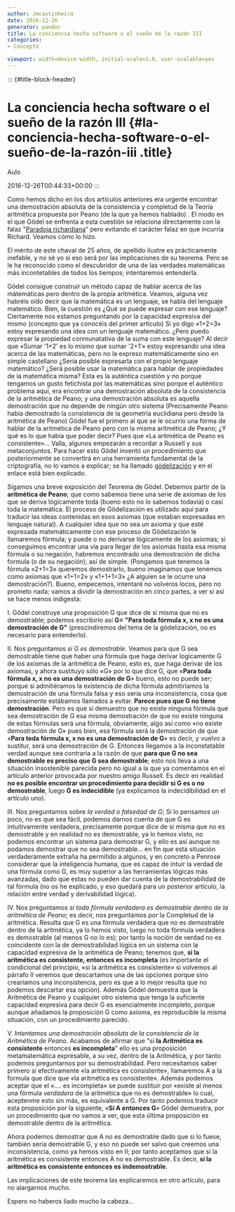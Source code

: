 ```yaml
---
author: Jmcastinheira
date: 2016-12-26
generator: pandoc
title: La conciencia hecha software o el sueño de la razón III
categories:
- Concepto

viewport: width=device-width, initial-scale=1.0, user-scalable=yes
---
```


::: {#title-block-header}
# La conciencia hecha software o el sueño de la razón III {#la-conciencia-hecha-software-o-el-sueño-de-la-razón-iii .title}

Aulo

2016-12-26T00:44:33+00:00
:::

Como hemos dicho en los dos artículos anteriores era urgente encontrar
una demostración absoluta de la consistencia y completud de la Teoría
aritmética propuesta por Peano (de la que ya hemos hablado) . El modo en
el que Gödel se enfrenta a esta cuestión se relaciona directamente con
la falaz "[Paradoja
richardiana](http://en.wikipedia.org/wiki/Richard%27s_paradox)" pero
evitando el carácter falaz en que incurría Richard. Veamos cómo lo hizo.

El mérito de este chaval de 25 años, de apellido ilustre es
prácticamente inefable, y no sé yo si eso será por las implicaciones de
su teorema. Pero se le ha reconocido como el descubridor de una de las
verdades matemáticas más incontetables de todos los tiempos;
intentaremos entenderla.

Gödel consigue construir un método capaz de hablar acerca de las
mátemáticas pero dentro de la propia aritmética. Veamos, alguna vez
habréis oído decir que la matemática es un lenguaje, se habla del
lenguaje matemático. Bien, la cuestión es ¿Qué se puede expresar con ese
lenguaje? Ciertamente nos estamos preguntando por la capacidad expresiva
del mismo (concepto que ya conocéis del primer artículo) Si yo digo
«1+2=3» estoy expresando una idea con un lenguaje matemático. ¿Pero
puedo expresar la propiedad conmunatativa de la suma con este lenguaje?
Al decir que «Sumar '1+2' es lo mismo que sumar '2+1′» estoy expresando
una idea acerca de las matemáticas, pero no la expreso matemáticamente
sino en simple castellano ¿Sería posible expresarla con el propio
lenguaje matemático? ¿Será posible usar la matemática para hablar de
propiedades de la matemática misma? Esta es la auténtica cuestión y no
porque tengamos un gusto fetichista por las matemáticas sino porque el
auténtico problema aquí, era encontrar una demostración absoluta de la
consistencia de la aritmética de Peano; y una demostración absoluta es
aquella demostración que no depende de ningún otro sistema (Precisamente
Peano había demostrado la consistencia de la geometría euclidiana pero
desde la aritmética de Peano) Gödel fue el primero al que se le ocurrio
una forma de hablar de la aritmética de Peano pero con la misma
aritmética de Peano; ¿Y qué es lo que había que poder decir? Pues que
«La aritmética de Peano es consistente»... Valla, algunos empezarán a
recordar a Russell y sus metaconjuntos. Para hacer esto Gödel inventó un
procedimiento que posteriormente se convertirá en una herramienta
fundamental de la criptografía, no lo vamos a explicar; se ha llamado
[gödelización](http://glob.cranf.net/?p=389) y en el enlace está bien
explicado.

Sigamos una breve exposición del Teorema de Gödel. Debemos partir de la
**aritmética de Peano**; que como sabemos tiene una serie de axiomas de
los que se deriva lógicamente toda (bueno esto no lo sabemos todavía) o
casi toda la matemática. El proceso de Gödelización es utilizado aquí
para traducir las ideas contenidas en esos axiomas (que estaban
expresadas en lenguaje natural). A cualquier idea que no sea un axioma y
que esté expresada matemáticamente con ese proceso de Gödelización le
llamaremos fórmula; y puede o no derivarse lógicamente de los axiomas;
si conseguimos encontrar una vía para llegar de los axiomas hasta esa
misma fórmula o su negación, habremos encontrado una demostración de
dicha formula (o de su negación); así de simple. (Pongamos que tenemos
la fórmula «2+1=3» queremos demostrarlo, bueno imaginamos que tenemos
como axiomas que «1+1=2» y «1+1+1=3» ¿A alguien se le ocurre una
demostración?). Bueno, empecemos, intentaré no volveros locos, pero no
prometo nada; vamos a dividir la demostración en cinco partes, a ver si
así se hace menos indigesta:

I.  Gödel construye una proposición G que dice de si misma que no es
    demostrable; podemos escribirlo así **G= "Para toda fórmula x, x no
    es una demostración de G"** (prescindiremos del tema de la
    gödelización, no es necesario para entenderlo).

II. Nos preguntamos *si G es demostrable*. Veamos para que G sea
    demostrable tiene que haber una fórmula que haga derivar logicamente
    G de los axiomas de la aritmética de Peano, esto es, que haga
    derivar de los axiomas, y ahora sustituyo sólo «G» por lo que dice
    G, que «**Para toda fórmula x, x no es una demostración de G**»
    bueno, esto no puede ser; porque si admitiéramos la existencia de
    dicha fórmula admitiríamos la demostración de una fórmula falsa y
    eso sería una inconsistencia, cosa que precisamente estábamos
    llamados a evitar. **Parece pues que G no tiene demostración**. Pero
    es que si demuestro que no existe ninguna fórmula que sea
    demostración de G esa misma demostración de que no existe ninguna de
    estas fórmulas será una fórmula, obviamente, algo así como «no
    existe demostración de G» pues bien, esa fórmula será la
    demostración de que «**Para toda fórmula x, x no es una demostración
    de G**» es decir, y vuelvo a sustitur, será una demostración de G.
    Entonces llegamos a la inconstatable verdad aunque sea contraria a
    la razón de que **para que G no sea demostrable es preciso que G sea
    demostrable**; esto nos lleva a una situación insostenible parecida
    pero no igual a la que ya comentamos en el artículo anterior
    provocada por nuestro amigo Russell. Es decir en realidad **no es
    posible encontrar un procedimiento para decidir si G es o no
    demostrable**, luego **G es indecidible** (ya explicamos la
    indecidibilidad en el artículo uno).

III. Nos preguntamos sobre *la verdad o falsedad de G*; Si lo pensamos
     un poco, no es que sea fácil, podemos darnos cuenta de que G es
     intuitivamente verdadera, precisamente porque dice de si misma que
     no es demostrable y en realidad no es demostrable, ya lo hemos
     visto, no podemos encontrar un sistema para demostrar G, y ello es
     así aunque no podamos demostrar que no sea demostrable... en fin
     que esta situación verdaderamente extraña ha permitido a algunos, y
     en concreto a Penrose considerar que la inteligencia humana, que es
     capaz de intuír la verdad de una fórmula como G, es muy superior a
     las herramientas lógicas más avanzadas, dado que estas no pueden
     dar cuenta de la demostrabilidad de tal fórmula (no os he
     explicado, y eso quedará para un posterior artículo, la relación
     entre verdad y derivabilidad lógica).

IV. Nos preguntamos *si toda fórmula verdadera es demostrable dentro de
    la aritmética de Peano*; es decir, nos preguntamos por la Completud
    de la aritmética. Resulta que G es una fórmula verdadera que no es
    demostrable dentro de la aritmética, ya lo hemos visto, luego no
    toda fórmula verdadera es demostrable (al menos G no lo es); por
    tanto la noción de verdad no es coincidente con la de
    demostrabilidad lógica en un sistema con la capacidad expresiva de
    la aritmética de Peano; tenemos que, **si la aritmética es
    consistente, entonces es incompleta** (es importante el condicional
    del principio, «si la aritmética es consistente» si volvemos al
    párrafo II veremos que descartamos una de las opciones porque sino
    crearíamos una inconsistencia, pero es que a lo mejor resulta que no
    podemos descartar esa opción). Además Gödel demuestra que la
    Aritmética de Peano y cualquier otro sistema que tenga la suficiente
    capacidad expresiva para decir G es esencialmente incompleto, porque
    aunque añadamos la proposición G como axioma, es reproducible la
    misma situación, con un procedimiento parecido.

V.  *Intentamos una demostración absoluta de la consistencia de la
    Aritmética de Peano*. Acabamos de afirmar que "si **la Aritmética es
    consistente** entonces **es incompleta**" ello es una proposición
    metamatemática expresable, a su vez, dentro de la Aritmética, y por
    tanto podemos preguntarnos por su demostrabilidad. Pero necesitamos
    saber primero si efectivamente «la aritmética es consistente»,
    llamaremos A a la formula que dice que «la aritmética es
    consistente». Además podemos aceptar que el «.... es incompleta» se
    puede sustituir por «existe al menos una fórmula *verdadera* de la
    aritmética que no es demostrable» lo cual, aceptenme esto sin más,
    es equivalente a G. Por tanto podemos traducir esta proposición por
    la siguiente, «**Si A entonces G**» Gödel demuestra, por un
    procedimiento que no vamos a ver, que esta última proposición es
    demostrable dentro de la aritmética.

Ahora podemos demostrar que A no es demostrable dado que si lo fuese,
también sería demostrable G, y eso no puede ser salvo que creemos una
inconsistencia, como ya hemos visto en II; por tanto aceptamos que si la
aritmética es consistente entonces A no es demostrable. Es decir, **si
la aritmética es consistente entonces es indemostrable**.

Las implicaciones de este teorema las explicaremos en otro artículo,
para no alargarnos mucho.

Espero no haberos liado mucho la cabeza...
